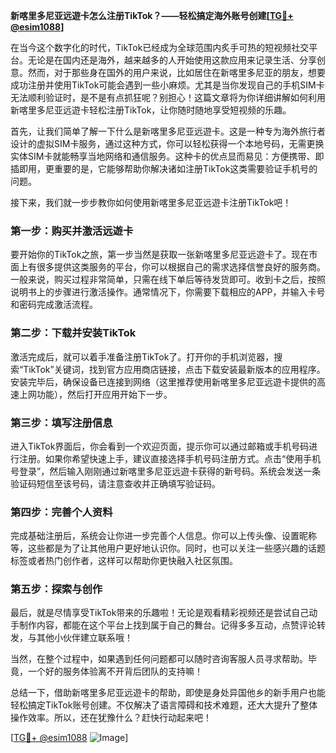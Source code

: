 **新喀里多尼亚远遊卡怎么注册TikTok？——轻松搞定海外账号创建[[TG💪+ @esim1088](https://t.me/s/esim1088)]**

在当今这个数字化的时代，TikTok已经成为全球范围内炙手可热的短视频社交平台。无论是在国内还是海外，越来越多的人开始使用这款应用来记录生活、分享创意。然而，对于那些身在国外的用户来说，比如居住在新喀里多尼亚的朋友，想要成功注册并使用TikTok可能会遇到一些小麻烦。尤其是当你发现自己的手机SIM卡无法顺利验证时，是不是有点抓狂呢？别担心！这篇文章将为你详细讲解如何利用新喀里多尼亚远遊卡轻松注册TikTok，让你随时随地享受短视频的乐趣。

首先，让我们简单了解一下什么是新喀里多尼亚远遊卡。这是一种专为海外旅行者设计的虚拟SIM卡服务，通过这种方式，你可以轻松获得一个本地号码，无需更换实体SIM卡就能畅享当地网络和通信服务。这种卡的优点显而易见：方便携带、即插即用，更重要的是，它能够帮助你解决诸如注册TikTok这类需要验证手机号的问题。

接下来，我们就一步步教你如何使用新喀里多尼亚远遊卡注册TikTok吧！

### 第一步：购买并激活远遊卡

要开始你的TikTok之旅，第一步当然是获取一张新喀里多尼亚远遊卡了。现在市面上有很多提供这类服务的平台，你可以根据自己的需求选择信誉良好的服务商。一般来说，购买过程非常简单，只需在线下单后等待发货即可。收到卡之后，按照说明书上的步骤进行激活操作。通常情况下，你需要下载相应的APP，并输入卡号和密码完成激活流程。

### 第二步：下载并安装TikTok

激活完成后，就可以着手准备注册TikTok了。打开你的手机浏览器，搜索“TikTok”关键词，找到官方应用商店链接，点击下载安装最新版本的应用程序。安装完毕后，确保设备已连接到网络（这里推荐使用新喀里多尼亚远遊卡提供的高速上网功能），然后打开应用开始下一步。

### 第三步：填写注册信息

进入TikTok界面后，你会看到一个欢迎页面，提示你可以通过邮箱或手机号码进行注册。如果你希望快速上手，建议直接选择手机号码注册方式。点击“使用手机号登录”，然后输入刚刚通过新喀里多尼亚远遊卡获得的新号码。系统会发送一条验证码短信至该号码，请注意查收并正确填写验证码。

### 第四步：完善个人资料

完成基础注册后，系统会让你进一步完善个人信息。你可以上传头像、设置昵称等，这些都是为了让其他用户更好地认识你。同时，也可以关注一些感兴趣的话题标签或者热门创作者，这样可以帮助你更快融入社区氛围。

### 第五步：探索与创作

最后，就是尽情享受TikTok带来的乐趣啦！无论是观看精彩视频还是尝试自己动手制作内容，都能在这个平台上找到属于自己的舞台。记得多多互动，点赞评论转发，与其他小伙伴建立联系哦！

当然，在整个过程中，如果遇到任何问题都可以随时咨询客服人员寻求帮助。毕竟，一个好的服务体验离不开背后团队的支持嘛！

总结一下，借助新喀里多尼亚远遊卡的帮助，即使是身处异国他乡的新手用户也能轻松搞定TikTok账号创建。不仅解决了语言障碍和技术难题，还大大提升了整体操作效率。所以，还在犹豫什么？赶快行动起来吧！

[[TG💪+ @esim1088](https://t.me/s/esim1088) ![Image](https://i.postimg.cc/4NQfJmqS/Snipaste-2025-05-13-00-14-12.png)]